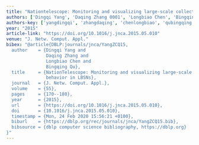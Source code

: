 ```yaml
---
title: "Nationtelescope: Monitoring and visualizing large-scale collective behavior in lbsns"
authors: ['Dingqi Yang', 'Daqing Zhang 0001', 'Longbiao Chen', 'Bingqing Qu']
authors-key: ['yangdingqi', 'zhangdaqing', 'chenlongbiao', 'qubingqing']
year: "2015"
article-link: "https://doi.org/10.1016/j.jnca.2015.05.010"
venue: "J. Netw. Comput. Appl."
bibex: "@article{DBLP:journals/jnca/YangZCQ15,
  author    = {Dingqi Yang and
               Daqing Zhang and
               Longbiao Chen and
               Bingqing Qu},
  title     = {NationTelescope: Monitoring and visualizing large-scale collective
               behavior in LBSNs},
  journal   = {J. Netw. Comput. Appl.},
  volume    = {55},
  pages     = {170--180},
  year      = {2015},
  url       = {https://doi.org/10.1016/j.jnca.2015.05.010},
  doi       = {10.1016/j.jnca.2015.05.010},
  timestamp = {Mon, 24 Feb 2020 15:56:21 +0100},
  biburl    = {https://dblp.org/rec/journals/jnca/YangZCQ15.bib},
  bibsource = {dblp computer science bibliography, https://dblp.org}
}"
---
```

